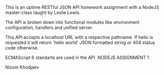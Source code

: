 This is an uptime RESTful JSON API homework assignment with a NodeJS master-class taught by Leslie Lewis.

The API is broken down into functional modules like environment configuration,
handlers and unified server.

This API accepts a localhost URL with a respective pathname. If hello is requested it will return
'hello world' JSON formatted string or 404 status code otherwise.

ECMAScript 6 standarts are used in the API. NODEJS ASSIGNMENT 1


Nizom Khodjaev
